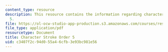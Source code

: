 ```yaml
---
content_type: resource
description: This resource contains the information regarding character stroke order
  5.
file: https://ol-ocw-studio-app-production.s3.amazonaws.com/courses/res-21g-003-learning-chinese-a-foundation-course-in-mandarin-spring-2011/c3407f2c94d055a46cfb3e93bc981e56_MITRES_21G_003S11_stroke05.pdf
file_type: application/pdf
resourcetype: Document
title: Character Stroke Order 5
uid: c3407f2c-94d0-55a4-6cfb-3e93bc981e56
---
```

